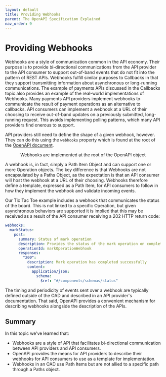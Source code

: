 ```yaml
---
layout: default
title: Providing Webhooks
parent: The OpenAPI Specification Explained
nav_order: 9
---
```


# Providing Webhooks

Webhooks are a style of communication common in the API economy. Their purpose is to provide bi-directional communications from the API provider to the API consumer to support out-of-band events that do not fit into the pattern of REST APIs. Webhooks fulfill similar purposes to Callbacks in that they support transmitting information about asynchronous or long-running communications. The example of payments APIs discussed in the Callbacks topic also provides an example of the real-world implementations of Webhooks. Many payments API providers implement webhooks to communicate the result of payment operations as an alternative to callbacks. API consumers can implement a webhook at a URL of their choosing to receive out-of-band updates on a previously submitted, long-running request. This avoids implementing polling patterns, which many API providers find onerous to support.

API providers still need to define the shape of a given webhook, however. They can do this using the `webhooks` property which is found at the root of the [OpenAPI document](https://spec.openapis.org/oas/v3.1.0#openapi-object).

<figure style="text-align:center">
  <object type="image/svg+xml" data="{{site.baseurl}}/img/webhook-object.svg"></object>
  <figcaption>Webhooks are implemented at the root of the OpenAPI object</figcaption>
</figure>

A webhook is, in fact, simply a Path Item Object and can support one or more Operation objects. The key difference is that Webhooks are not encapsulated by a Paths Object, as the expectation is that an API consumer will host the webhook at a URL of their choosing. Webhooks therefore define a template, expressed as a Path Item, for API consumers to follow in how they implement the webhook and validate incoming events.

Our Tic Tac Toe example includes a webhook that communicates the status of the board. This is not linked to a specific Operation, but given asynchronous behaviors are supported it is implied that this may be received as a result of the API consumer receiving a 202 HTTP return code:

```yaml
webhooks:
  markStatus:
    post:
      summary: Status of mark operation
      description: Provides the status of the mark operation on completion
      operationId: markOperationWebhook
      responses:
        "200":
          description: Mark operation has completed successfully
          content:
            application/json:
              schema:
                $ref: "#/components/schemas/status"
```

The timing and periodicity of events sent over a webhook are typically defined outside of the OAD and described in an API provider's documentation. That said, OpenAPI provides a convenient mechanism for describing webhooks alongside the description of the APIs.

## Summary

In this topic we've learned that:

- Webhooks are a style of API that facilitates bi-directional communication between API providers and API consumers.
- OpenAPI provides the means for API providers to describe their webhooks for API consumers to use as a template for implementation.
- Webhooks in an OAD use Path Items but are not allied to a specific path through a Paths object.
